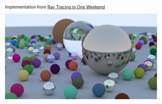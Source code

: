Implementation from [Ray Tracing in One Weekend](https://raytracing.github.io/books/RayTracingInOneWeekend.html)

![Example Random Sphere Scene Image](https://raw.githubusercontent.com/heydabop/raytracer/master/example-scaled-720.png)
